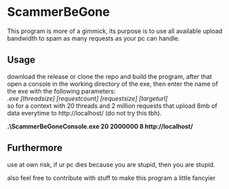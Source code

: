 # ScammerBeGone

This program is more of a gimmick, its purpose is to use all available upload bandwidth to spam as many requests as your pc can handle.

## Usage
download the release or clone the repo and build the program, after that open a console in the working directory of the exe, then enter the name of the exe with the following parameters: \
*.exe [threadsize] [requestcount] [requestsize] [targeturl]* \
so for a context with 20 threads and 2 million requests that upload 8mb of data everytime to http://localhost/ (do not try this tbh). 

**.\ScammerBeGoneConsole.exe 20 2000000 8 http://localhost/**

## Furthermore

use at own risk, if ur pc dies because you are stupid, then you are stupid.

also feel free to contribute with stuff to make this program a little fancyier
